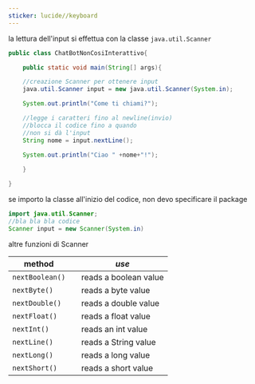 ```yaml
---
sticker: lucide//keyboard
---
```

la lettura dell'input si effettua con la classe `java.util.Scanner`
```java
public class ChatBotNonCosiInterattivo{

	public static void main(String[] args){

	//creazione Scanner per ottenere input
	java.util.Scanner input = new java.util.Scanner(System.in);

	System.out.println("Come ti chiami?");

	//legge i caratteri fino al newline(invio)
	//blocca il codice fino a quando 
	//non si dà l'input
	String nome = input.nextLine();

	System.out.println("Ciao " +nome+"!");
	
	}

}

```

se importo la classe all'inizio del codice, non devo specificare il package
```java
import java.util.Scanner;
//bla bla bla codice
Scanner input = new Scanner(System.in)
```


altre funzioni di Scanner

| **method**      |     | *use*                 |
| --------------- | --- | --------------------- |
| `nextBoolean()` |     | reads a boolean value |
| `nextByte()`    |     | reads a byte value    |
| `nextDouble()`  |     | reads a double value  |
| `nextFloat()`   |     | reads a float value   |
| `nextInt()`     |     | reads an int value    |
| `nextLine()`    |     | reads a String value  |
| `nextLong()`    |     | reads a long value    |
| `nextShort()`   |     | reads a short value   |
